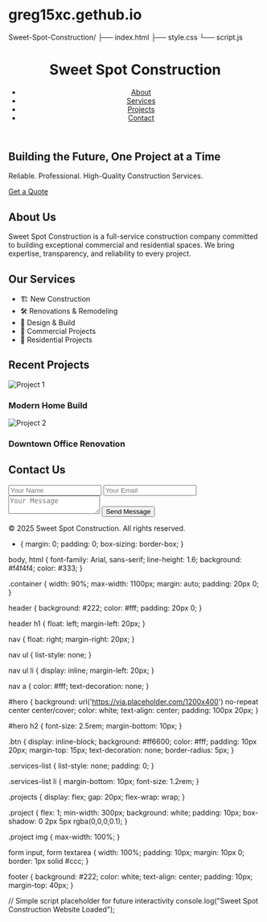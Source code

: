 # greg15xc.gethub.io

Sweet-Spot-Construction/
├── index.html
├── style.css
└── script.js

<!DOCTYPE html>
<html lang="en">
<head>
  <meta charset="UTF-8" />
  <meta name="viewport" content="width=device-width, initial-scale=1.0"/>
  <title>Sweet Spot Construction</title>
  <link rel="stylesheet" href="style.css" />
</head>
<body>
  <header>
    <div class="container">
      <h1>Sweet Spot Construction</h1>
      <nav>
        <ul>
          <li><a href="#about">About</a></li>
          <li><a href="#services">Services</a></li>
          <li><a href="#projects">Projects</a></li>
          <li><a href="#contact">Contact</a></li>
        </ul>
      </nav>
    </div>
  </header>

  <section id="hero">
    <div class="container">
      <h2>Building the Future, One Project at a Time</h2>
      <p>Reliable. Professional. High-Quality Construction Services.</p>
      <a href="#contact" class="btn">Get a Quote</a>
    </div>
  </section>

  <section id="about" class="container">
    <h2>About Us</h2>
    <p>Sweet Spot Construction is a full-service construction company committed to building exceptional commercial and residential spaces. We bring expertise, transparency, and reliability to every project.</p>
  </section>

  <section id="services" class="container">
    <h2>Our Services</h2>
    <ul class="services-list">
      <li>🏗️ New Construction</li>
      <li>🛠️ Renovations & Remodeling</li>
      <li>📐 Design & Build</li>
      <li>🌆 Commercial Projects</li>
      <li>🏡 Residential Projects</li>
    </ul>
  </section>

  <section id="projects" class="container">
    <h2>Recent Projects</h2>
    <div class="projects">
      <div class="project">
        <img src="https://via.placeholder.com/300x200" alt="Project 1" />
        <h3>Modern Home Build</h3>
      </div>
      <div class="project">
        <img src="https://via.placeholder.com/300x200" alt="Project 2" />
        <h3>Downtown Office Renovation</h3>
      </div>
    </div>
  </section>

  <section id="contact" class="container">
    <h2>Contact Us</h2>
    <form action="mailto:your@email.com" method="POST" enctype="text/plain">
      <input type="text" name="name" placeholder="Your Name" required />
      <input type="email" name="email" placeholder="Your Email" required />
      <textarea name="message" placeholder="Your Message" required></textarea>
      <button type="submit" class="btn">Send Message</button>
    </form>
  </section>

  <footer>
    <p>&copy; 2025 Sweet Spot Construction. All rights reserved.</p>
  </footer>

  <script src="script.js"></script>
</body>
</html>

* {
  margin: 0;
  padding: 0;
  box-sizing: border-box;
}

body, html {
  font-family: Arial, sans-serif;
  line-height: 1.6;
  background: #f4f4f4;
  color: #333;
}

.container {
  width: 90%;
  max-width: 1100px;
  margin: auto;
  padding: 20px 0;
}

header {
  background: #222;
  color: #fff;
  padding: 20px 0;
}

header h1 {
  float: left;
  margin-left: 20px;
}

nav {
  float: right;
  margin-right: 20px;
}

nav ul {
  list-style: none;
}

nav ul li {
  display: inline;
  margin-left: 20px;
}

nav a {
  color: #fff;
  text-decoration: none;
}

#hero {
  background: url('https://via.placeholder.com/1200x400') no-repeat center center/cover;
  color: white;
  text-align: center;
  padding: 100px 20px;
}

#hero h2 {
  font-size: 2.5rem;
  margin-bottom: 10px;
}

.btn {
  display: inline-block;
  background: #ff6600;
  color: #fff;
  padding: 10px 20px;
  margin-top: 15px;
  text-decoration: none;
  border-radius: 5px;
}

.services-list {
  list-style: none;
  padding: 0;
}

.services-list li {
  margin-bottom: 10px;
  font-size: 1.2rem;
}

.projects {
  display: flex;
  gap: 20px;
  flex-wrap: wrap;
}

.project {
  flex: 1;
  min-width: 300px;
  background: white;
  padding: 10px;
  box-shadow: 0 2px 5px rgba(0,0,0,0.1);
}

.project img {
  max-width: 100%;
}

form input, form textarea {
  width: 100%;
  padding: 10px;
  margin: 10px 0;
  border: 1px solid #ccc;
}

footer {
  background: #222;
  color: white;
  text-align: center;
  padding: 10px;
  margin-top: 40px;
}

// Simple script placeholder for future interactivity
console.log("Sweet Spot Construction Website Loaded");

